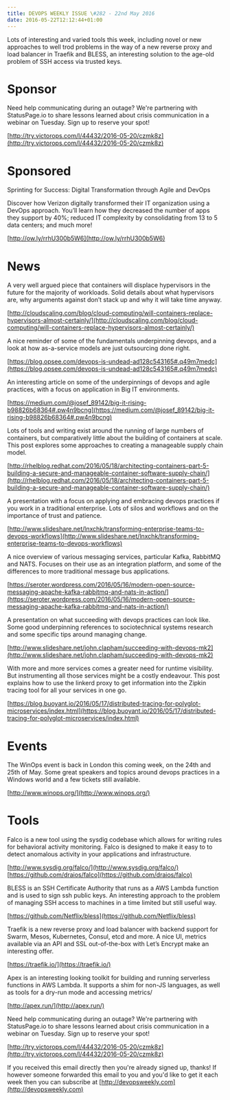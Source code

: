 ```yaml
---
title: DEVOPS WEEKLY ISSUE \#282 - 22nd May 2016 
date: 2016-05-22T12:12:44+01:00
---
```


Lots of interesting and varied tools this week, including novel or new approaches to well trod problems in the way of a new reverse proxy and load balancer in Traefik and BLESS, an interesting solution to the age-old problem of SSH access via trusted keys.

Sponsor
======

Need help communicating during an outage? We're partnering with StatusPage.io to share lessons learned about crisis communication in a webinar on Tuesday. Sign up to reserve your spot!

[http://try.victorops.com/l/44432/2016-05-20/czmk8z](http://try.victorops.com/l/44432/2016-05-20/czmk8z)


Sponsored
========

Sprinting for Success: Digital Transformation through Agile and DevOps

Discover how Verizon digitally transformed their IT organization using a DevOps approach. You’ll learn how they decreased the number of apps they support by 40%; reduced IT complexity by consolidating from 13 to 5 data centers; and much more!

[http://ow.ly/rrhU300b5W6](http://ow.ly/rrhU300b5W6)


News
====

A very well argued piece that containers will displace hypervisors in the future for the majority of workloads. Solid details about what hypervisors are, why arguments against don’t stack up and why it will take time anyway.

[http://cloudscaling.com/blog/cloud-computing/will-containers-replace-hypervisors-almost-certainly/](http://cloudscaling.com/blog/cloud-computing/will-containers-replace-hypervisors-almost-certainly/)


A nice reminder of some of the fundamentals underpinning devops, and a look at how as-a-service models are just outsourcing done right.

[https://blog.opsee.com/devops-is-undead-ad128c543165#.q49m7medc](https://blog.opsee.com/devops-is-undead-ad128c543165#.q49m7medc)


An interesting article on some of the underpinnings of devops and agile practices, with a focus on application in Big IT environments.

[https://medium.com/@josef_89142/big-it-rising-b98826b68364#.pw4n9bcng](https://medium.com/@josef_89142/big-it-rising-b98826b68364#.pw4n9bcng)


Lots of tools and writing exist around the running of large numbers of containers, but comparatively little about the building of containers at scale. This post explores some approaches to creating a manageable supply chain model.

[http://rhelblog.redhat.com/2016/05/18/architecting-containers-part-5-building-a-secure-and-manageable-container-software-supply-chain/](http://rhelblog.redhat.com/2016/05/18/architecting-containers-part-5-building-a-secure-and-manageable-container-software-supply-chain/)


A presentation with a focus on applying and embracing devops practices if you work in a traditional enterprise. Lots of silos and workflows and on the importance of trust and patience.

[http://www.slideshare.net/lnxchk/transforming-enterprise-teams-to-devops-workflows](http://www.slideshare.net/lnxchk/transforming-enterprise-teams-to-devops-workflows)


A nice overview of various messaging services, particular Kafka, RabbitMQ and NATS. Focuses on their use as an integration platform, and some of the differences to more traditional message bus applications.

[https://seroter.wordpress.com/2016/05/16/modern-open-source-messaging-apache-kafka-rabbitmq-and-nats-in-action/](https://seroter.wordpress.com/2016/05/16/modern-open-source-messaging-apache-kafka-rabbitmq-and-nats-in-action/)


A presentation on what succeeding with devops practices can look like. Some good underpinning references to sociotechnical systems research and some specific tips around managing change.

[http://www.slideshare.net/john.clapham/succeeding-with-devops-mk2](http://www.slideshare.net/john.clapham/succeeding-with-devops-mk2)


With more and more services comes a greater need for runtime visibility. But instrumenting all those services might be a costly endeavour. This post explains how to use the linkerd proxy to get information into the Zipkin tracing tool for all your services in one go.

[https://blog.buoyant.io/2016/05/17/distributed-tracing-for-polyglot-microservices/index.html](https://blog.buoyant.io/2016/05/17/distributed-tracing-for-polyglot-microservices/index.html)


Events
======

The WinOps event is back in London this coming week, on the 24th and 25th of May. Some great speakers and topics around devops practices in a Windows world and a few tickets still available.

[http://www.winops.org/](http://www.winops.org/)


Tools
=====

Falco is a new tool using the sysdig codebase which allows for writing rules for behavioral activity monitoring. Falco is designed to make it easy to to detect anomalous activity in your applications and infrastructure.

[http://www.sysdig.org/falco/](http://www.sysdig.org/falco/)
[https://github.com/draios/falco](https://github.com/draios/falco)


BLESS is an SSH Certificate Authority that runs as a AWS Lambda function and is used to sign ssh public keys. An interesting approach to the problem of managing SSH access to machines in a time limited but still useful way.

[https://github.com/Netflix/bless](https://github.com/Netflix/bless)


Traefik is a new reverse proxy and load balancer with backend support for Swarm, Mesos, Kubernetes, Consul, etcd and more. A nice UI, metrics available via an API and SSL out-of-the-box with Let’s Encrypt make an interesting offer.

[https://traefik.io/](https://traefik.io/)


Apex is an interesting looking toolkit for building and running serverless functions in AWS Lambda. It supports a shim for non-JS languages, as well as tools for a dry-run mode and accessing metrics/

[http://apex.run/](http://apex.run/)


Need help communicating during an outage? We're partnering with StatusPage.io to share lessons learned about crisis communication in a webinar on Tuesday. Sign up to reserve your spot!

[http://try.victorops.com/l/44432/2016-05-20/czmk8z](http://try.victorops.com/l/44432/2016-05-20/czmk8z)


If you received this email directly then you're already signed up, thanks! If however someone forwarded this email to you and you'd like to get it each week then you can subscribe at [http://devopsweekly.com](http://devopsweekly.com)

